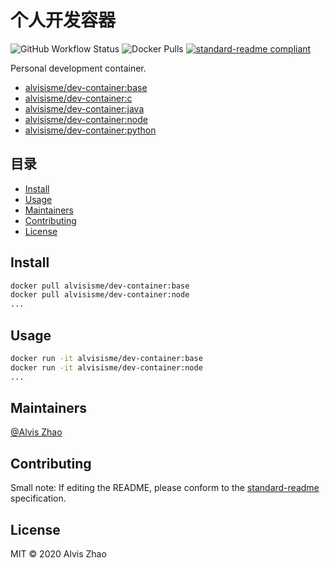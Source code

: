 # 个人开发容器

![GitHub Workflow Status](https://img.shields.io/github/workflow/status/alvisisme/dev-container/Build%20and%20push%20docker%20images?label=GitHub%20Actions)
![Docker Pulls](https://img.shields.io/docker/pulls/alvisisme/dev-container)
[![standard-readme compliant](https://img.shields.io/badge/standard--readme-OK-green.svg)](https://github.com/RichardLitt/standard-readme)

Personal development container.

* [alvisisme/dev-container:base](./containers/base/README.md)
* [alvisisme/dev-container:c](./containers/c/README.md)
* [alvisisme/dev-container:java](./containers/java/README.md)
* [alvisisme/dev-container:node](./containers/node/README.md)
* [alvisisme/dev-container:python](./containers/python/README.md)

## 目录

* [Install](#Install)
* [Usage](#Usage)
* [Maintainers](#maintainers)
* [Contributing](#contributing)
* [License](#license)

## Install

```bash
docker pull alvisisme/dev-container:base
docker pull alvisisme/dev-container:node
...
```

## Usage

```bash
docker run -it alvisisme/dev-container:base
docker run -it alvisisme/dev-container:node
...
```

## Maintainers

[@Alvis Zhao](https://github.com/alvisisme)

## Contributing

Small note: If editing the README, please conform to
the [standard-readme](https://github.com/RichardLitt/standard-readme) specification.

## License

MIT © 2020 Alvis Zhao
